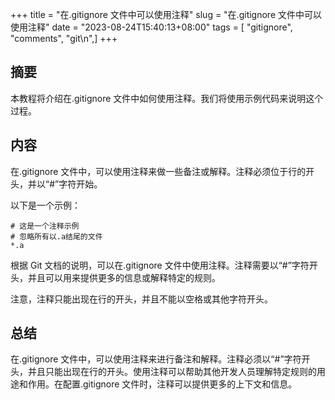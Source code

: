 +++
title = "在.gitignore 文件中可以使用注释"
slug = "在.gitignore 文件中可以使用注释"
date = "2023-08-24T15:40:13+08:00"
tags = [ "gitignore", "comments", "git\n",]
+++


## 摘要

本教程将介绍在.gitignore 文件中如何使用注释。我们将使用示例代码来说明这个过程。

## 内容

在.gitignore 文件中，可以使用注释来做一些备注或解释。注释必须位于行的开头，并以“#”字符开始。

以下是一个示例：

```gitignore
# 这是一个注释示例
# 忽略所有以.a结尾的文件
*.a
```

根据 Git 文档的说明，可以在.gitignore 文件中使用注释。注释需要以“#”字符开头，并且可以用来提供更多的信息或解释特定的规则。

注意，注释只能出现在行的开头，并且不能以空格或其他字符开头。

## 总结

在.gitignore 文件中，可以使用注释来进行备注和解释。注释必须以“#”字符开头，并且只能出现在行的开头。使用注释可以帮助其他开发人员理解特定规则的用途和作用。在配置.gitignore 文件时，注释可以提供更多的上下文和信息。


